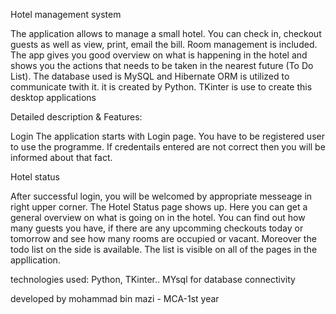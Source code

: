 Hotel management system

The application allows to manage a small hotel. You can check in, checkout guests as well as view, print, email the bill. Room management is included. The app gives you good overview on what is happening in the hotel and shows you the actions that needs to be taken in the nearest future (To Do List). The database used is MySQL and Hibernate ORM is utilized to communicate twith it. it is created by Python. TKinter is use to create this desktop applications

Detailed description & Features:

Login
The application starts with Login page. You have to be registered user to use the programme. If credentails entered are not correct then you will be informed about that fact.

Hotel status

After successful login, you will be welcomed by appropriate messeage in right upper corner. The Hotel Status page shows up. Here you can get a general overview on what is going on in the hotel. You can find out how many guests you have, if there are any upcomming checkouts today or tomorrow and see how many rooms are occupied or vacant. Moreover the todo list on the side is available. The list is visible on all of the pages in the appllication.

technologies used: Python, TKinter.. MYsql for database connectivity

developed by mohammad bin mazi - MCA-1st year
